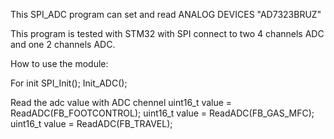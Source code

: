 This SPI_ADC program can set and read ANALOG DEVICES "AD7323BRUZ"

This program is tested with STM32 with SPI connect to two 4 channels ADC and one 2 channels ADC.

How to use the module:

For init
SPI_Init();
Init_ADC();


Read the adc value with ADC chennel
uint16_t value = ReadADC(FB_FOOTCONTROL);
uint16_t value = ReadADC(FB_GAS_MFC);
uint16_t value = ReadADC(FB_TRAVEL);
